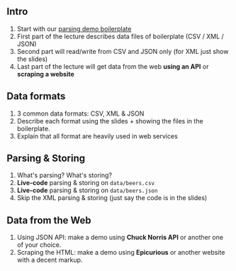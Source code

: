 ## Intro

1. Start with our [parsing demo boilerplate](https://github.com/lewagon/parsing-demo)
1. First part of the lecture describes data files of boilerplate (CSV / XML / JSON)
1. Second part will read/write from CSV and JSON only (for XML just show the slides)
1. Last part of the lecture will get data from the web **using an API** or **scraping a website**

## Data formats

1. 3 common data formats: CSV, XML & JSON
1. Describe each format using the slides + showing the files in the boilerplate.
1. Explain that all format are heavily used in web services


## Parsing & Storing

1. What's parsing? What's storing?
1. **Live-code** parsing & storing on `data/beers.csv`
1. **Live-code** parsing & storing on `data/beers.json`
1. Skip the XML parsing & storing (just say the code is in the slides)


## Data from the Web

1. Using JSON API: make a demo using **Chuck Norris API** or another one of your choice.
1. Scraping the HTML: make a demo using **Epicurious** or another website with a decent markup.
